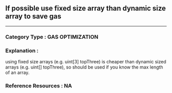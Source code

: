 ##  If possible use fixed size array than dynamic size array to save gas


---

### **Category Type** : GAS OPTIMIZATION


### **Explanation** : 
  using fixed size arrays (e.g. uint[3] topThree) is cheaper than dynamic sized arrays (e.g. uint[] topThree), so should be used if you know the max length of an array.



### **Reference Resources** : NA


